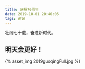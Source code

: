 ```yaml
---
title: 庆祝70周年
date: 2019-10-01 20:46:05
tags: 杂记
---
```


壮阔七十载，奋进新时代。
<!-- more -->

## 明天会更好！

{% asset_img 2019guoqingFull.jpg %}